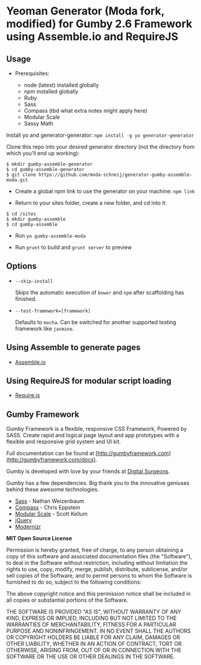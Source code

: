 Yeoman Generator (Moda fork, modified) for Gumby 2.6 Framework using Assemble.io and RequireJS
========================================================================

## Usage

- Prerequisites:

	- node (latest) installed globally
	- npm installed globally
	- Ruby
	- Sass
	- Compass (tbd what extra notes might apply here)
	- Modular Scale
	- Sassy Math

	
<!-- Install it (only once): `npm install -g generator-gumby-assemble`-->
Install yo and generator-generator: `npm install -g yo generator-generator`


Clone this repo into your desired generator directory (not the directory from which you'll end up working):

```  
$ mkdir gumby-assemble-generator
$ cd gumby-assemble-generator
$ git clone https://github.com/moda-schneij/generator-gumby-assemble-moda.git
```

- Create a global npm link to use the generator on your machine: `npm link`
	
- Return to your sites folder, create a new folder, and cd into it:

```
$ cd /sites
$ mkdir gumby-assemble
$ cd gumby-assemble
```

- Run `yo gumby-assemble-moda`

- Run `grunt` to build and `grunt server` to preview



## Options

* `--skip-install`

  Skips the automatic execution of `bower` and `npm` after
  scaffolding has finished.

* `--test-framework=[framework]`

  Defaults to `mocha`. Can be switched for
  another supported testing framework like `jasmine`.

## Using Assemble to generate pages
- [Assemble.io](http://assemble.io/)

## Using RequireJS for modular script loading
- [Require.js](http://requirejs.org/)

## Gumby Framework

Gumby Framework is a flexible, responsive CSS Framework, Powered by SASS. Create rapid and logical page layout and app prototypes with a flexible and responsive grid system and UI kit.

Full documentation can be found at [http://gumbyframework.com](http://gumbyframework.com/docs).

Gumby is developed with love by your friends at [Digital Surgeons](http://www.digitalsurgeons.com).

Gumby has a few dependencies. Big thank you to the innovative geniuses behind these awesome technologies.

- [Sass](https://github.com/nex3/sass) - Nathan Weizenbaum
- [Compass](https://github.com/chriseppstein/compass) - Chris Eppstein
- [Modular Scale](https://github.com/scottkellum/modular-scale) - Scott Kellum
- [jQuery](http://jquery.com/)
- [Modernizr](http://modernizr.com/)

**MIT Open Source License**

Permission is hereby granted, free of charge, to any person obtaining a copy of this software and associated documentation files (the "Software"), to deal in the Software without restriction, including without limitation the rights to use, copy, modify, merge, publish, distribute, sublicense, and/or sell copies of the Software, and to permit persons to whom the Software is furnished to do so, subject to the following conditions:

The above copyright notice and this permission notice shall be included in all copies or substantial portions of the Software.

THE SOFTWARE IS PROVIDED "AS IS", WITHOUT WARRANTY OF ANY KIND, EXPRESS OR IMPLIED, INCLUDING BUT NOT LIMITED TO THE WARRANTIES OF MERCHANTABILITY, FITNESS FOR A PARTICULAR PURPOSE AND NONINFRINGEMENT. IN NO EVENT SHALL THE AUTHORS OR COPYRIGHT HOLDERS BE LIABLE FOR ANY CLAIM, DAMAGES OR OTHER LIABILITY, WHETHER IN AN ACTION OF CONTRACT, TORT OR OTHERWISE, ARISING FROM, OUT OF OR IN CONNECTION WITH THE SOFTWARE OR THE USE OR OTHER DEALINGS IN THE SOFTWARE.
